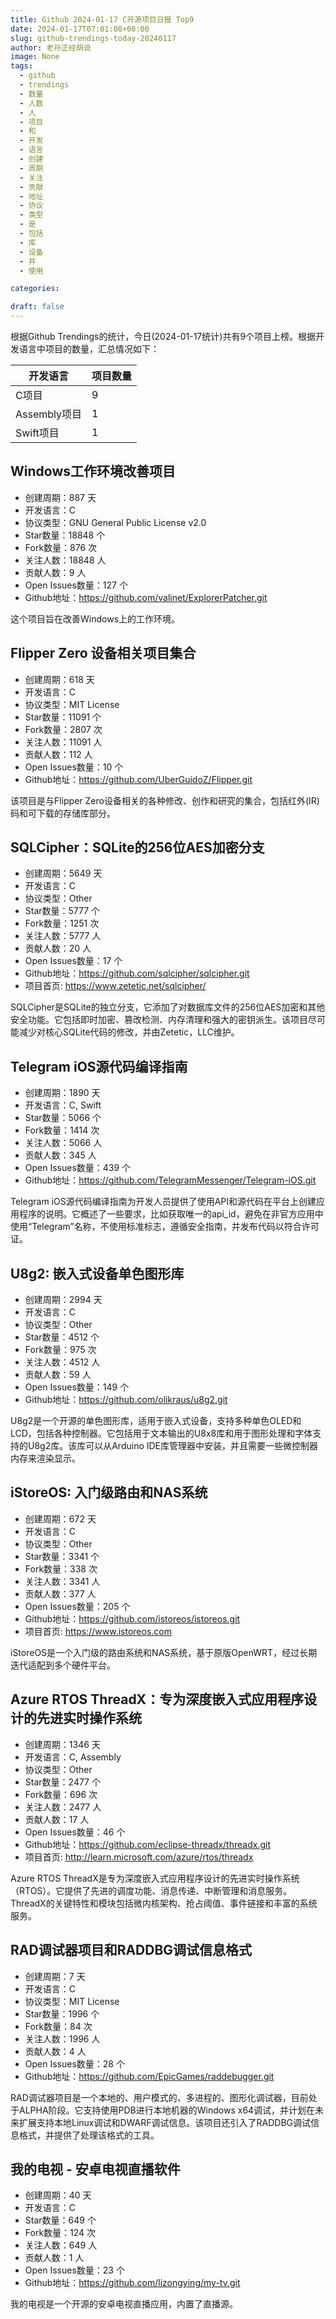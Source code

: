 ```yaml
---
title: Github 2024-01-17 C开源项目日报 Top9
date: 2024-01-17T07:01:08+08:00
slug: github-trendings-today-20240117
author: 老孙正经胡说
image: None
tags:
  - github
  - trendings
  - 数量
  - 人数
  - 人
  - 项目
  - 和
  - 开发
  - 语言
  - 创建
  - 周期
  - 关注
  - 贡献
  - 地址
  - 协议
  - 类型
  - 是
  - 包括
  - 库
  - 设备
  - 并
  - 使用

categories:

draft: false
---
```



根据Github Trendings的统计，今日(2024-01-17统计)共有9个项目上榜。根据开发语言中项目的数量，汇总情况如下：

| 开发语言 | 项目数量 |
|  ----  | ----  |
| C项目 | 9 |
| Assembly项目 | 1 |
| Swift项目 | 1 |

## Windows工作环境改善项目

* 创建周期：887 天
* 开发语言：C
* 协议类型：GNU General Public License v2.0
* Star数量：18848 个
* Fork数量：876 次
* 关注人数：18848 人
* 贡献人数：9 人
* Open Issues数量：127 个
* Github地址：https://github.com/valinet/ExplorerPatcher.git


这个项目旨在改善Windows上的工作环境。

## Flipper Zero 设备相关项目集合

* 创建周期：618 天
* 开发语言：C
* 协议类型：MIT License
* Star数量：11091 个
* Fork数量：2807 次
* 关注人数：11091 人
* 贡献人数：112 人
* Open Issues数量：10 个
* Github地址：https://github.com/UberGuidoZ/Flipper.git


该项目是与Flipper Zero设备相关的各种修改、创作和研究的集合，包括红外(IR)码和可下载的存储库部分。

## SQLCipher：SQLite的256位AES加密分支

* 创建周期：5649 天
* 开发语言：C
* 协议类型：Other
* Star数量：5777 个
* Fork数量：1251 次
* 关注人数：5777 人
* 贡献人数：20 人
* Open Issues数量：17 个
* Github地址：https://github.com/sqlcipher/sqlcipher.git
* 项目首页: https://www.zetetic.net/sqlcipher/


SQLCipher是SQLite的独立分支，它添加了对数据库文件的256位AES加密和其他安全功能。它包括即时加密、篡改检测、内存清理和强大的密钥派生。该项目尽可能减少对核心SQLite代码的修改，并由Zetetic，LLC维护。

## Telegram iOS源代码编译指南

* 创建周期：1890 天
* 开发语言：C, Swift
* Star数量：5066 个
* Fork数量：1414 次
* 关注人数：5066 人
* 贡献人数：345 人
* Open Issues数量：439 个
* Github地址：https://github.com/TelegramMessenger/Telegram-iOS.git


Telegram iOS源代码编译指南为开发人员提供了使用API和源代码在平台上创建应用程序的说明。它概述了一些要求，比如获取唯一的api_id，避免在非官方应用中使用“Telegram”名称，不使用标准标志，遵循安全指南，并发布代码以符合许可证。

## U8g2: 嵌入式设备单色图形库

* 创建周期：2994 天
* 开发语言：C
* 协议类型：Other
* Star数量：4512 个
* Fork数量：975 次
* 关注人数：4512 人
* 贡献人数：59 人
* Open Issues数量：149 个
* Github地址：https://github.com/olikraus/u8g2.git


U8g2是一个开源的单色图形库，适用于嵌入式设备，支持多种单色OLED和LCD，包括各种控制器。它包括用于文本输出的U8x8库和用于图形处理和字体支持的U8g2库。该库可以从Arduino IDE库管理器中安装，并且需要一些微控制器内存来渲染显示。

## iStoreOS: 入门级路由和NAS系统

* 创建周期：672 天
* 开发语言：C
* 协议类型：Other
* Star数量：3341 个
* Fork数量：338 次
* 关注人数：3341 人
* 贡献人数：377 人
* Open Issues数量：205 个
* Github地址：https://github.com/istoreos/istoreos.git
* 项目首页: https://www.istoreos.com


iStoreOS是一个入门级的路由系统和NAS系统，基于原版OpenWRT，经过长期迭代适配到多个硬件平台。

## Azure RTOS ThreadX：专为深度嵌入式应用程序设计的先进实时操作系统

* 创建周期：1346 天
* 开发语言：C, Assembly
* 协议类型：Other
* Star数量：2477 个
* Fork数量：696 次
* 关注人数：2477 人
* 贡献人数：17 人
* Open Issues数量：46 个
* Github地址：https://github.com/eclipse-threadx/threadx.git
* 项目首页: http://learn.microsoft.com/azure/rtos/threadx


Azure RTOS ThreadX是专为深度嵌入式应用程序设计的先进实时操作系统（RTOS）。它提供了先进的调度功能、消息传递、中断管理和消息服务。ThreadX的关键特性和模块包括微内核架构、抢占阈值、事件链接和丰富的系统服务。

## RAD调试器项目和RADDBG调试信息格式

* 创建周期：7 天
* 开发语言：C
* 协议类型：MIT License
* Star数量：1996 个
* Fork数量：84 次
* 关注人数：1996 人
* 贡献人数：4 人
* Open Issues数量：28 个
* Github地址：https://github.com/EpicGames/raddebugger.git


RAD调试器项目是一个本地的、用户模式的、多进程的、图形化调试器，目前处于ALPHA阶段。它支持使用PDB进行本地机器的Windows x64调试，并计划在未来扩展支持本地Linux调试和DWARF调试信息。该项目还引入了RADDBG调试信息格式，并提供了处理该格式的工具。

## 我的电视 - 安卓电视直播软件

* 创建周期：40 天
* 开发语言：C
* Star数量：649 个
* Fork数量：124 次
* 关注人数：649 人
* 贡献人数：1 人
* Open Issues数量：23 个
* Github地址：https://github.com/lizongying/my-tv.git


我的电视是一个开源的安卓电视直播应用，内置了直播源。


